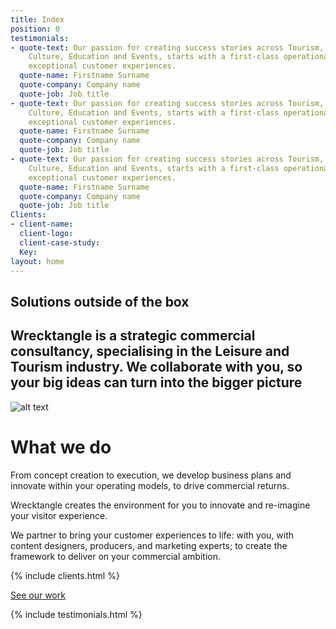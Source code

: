 ```yaml
---
title: Index
position: 0
testimonials:
- quote-text: Our passion for creating success stories across Tourism, the Arts and
    Culture, Education and Events, starts with a first-class operational model and
    exceptional customer experiences.
  quote-name: Firstname Surname
  quote-company: Company name
  quote-job: Job title
- quote-text: Our passion for creating success stories across Tourism, the Arts and
    Culture, Education and Events, starts with a first-class operational model and
    exceptional customer experiences.
  quote-name: Firstname Surname
  quote-company: Company name
  quote-job: Job title
- quote-text: Our passion for creating success stories across Tourism, the Arts and
    Culture, Education and Events, starts with a first-class operational model and
    exceptional customer experiences.
  quote-name: Firstname Surname
  quote-company: Company name
  quote-job: Job title
Clients:
- client-name: 
  client-logo: 
  client-case-study: 
  Key: 
layout: home
---
```


## **Solutions outside of the box**

## Wrecktangle is a strategic commercial consultancy, specialising in the Leisure and Tourism industry. We collaborate with you, so your big ideas can turn into the bigger picture

![alt text](/wrecktangle/uploads/e71377_b6171e187eb740ef8a80908bca153001_mv2.jpeg)

# What we do

From concept creation to execution, we develop business plans and innovate within your operating models, to drive commercial returns.

Wrecktangle creates the environment for you to innovate and re-imagine your visitor experience.

We partner to bring your customer experiences to life: with you, with content designers, producers, and marketing experts; to create the framework to deliver on your commercial ambition.

{% include clients.html %}

[See our work](/wrecktangle/projects)

{% include testimonials.html %}
